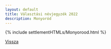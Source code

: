 ```yaml
---
layout: default
title: Választási névjegyzék 2022
description: Monyoród
---
```


{% include settlementHTMLs/Monyorood.html %}

[Vissza](../)